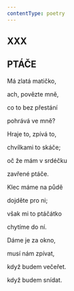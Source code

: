 ```yaml
---
contentType: poetry
---
```


<section>

## XXX  

## PTÁČE

Má zlatá matičko,  

ach, povězte mně,

co to bez přestání

pohrává ve mně?

</section>

<section>

Hraje to, zpívá to,

chvílkami to skáče;

oč že mám v srdéčku

zavřené ptáče.

</section>

<section>

Klec máme na půdě

dojděte pro ni;

však mi to ptáčátko

chytíme do ní.

</section>

<section>

Dáme je za okno,

musí nám zpívat,

když budem večeřet.

když budem snídat.

</section>
